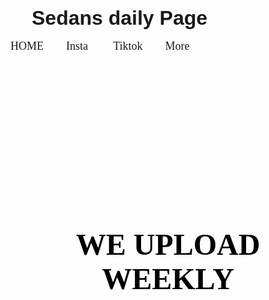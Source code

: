 <!DOCTYPE html>
<html>
<head>
<title>
Sedans life
</title>
</head>
<body background="https://assets.whichcar.com.au/image/upload/s--KOu9-_lh--/c_fill,q_auto:good/v1/archive/whichcar/2020/05/04/Misc/BMW-M5-rear.jpg">
<h3 align="center">
<font face="arial" size="6">Sedans daily Page</font>&nbsp&nbsp&nbsp&nbsp&nbsp&nbsp&nbsp&nbsp&nbsp&nbsp&nbsp&nbsp&nbsp&nbsp&nbsp&nbsp&nbsp&nbsp&nbsp&nbsp&nbsp&nbsp&nbsp&nbsp&nbsp&nbsp&nbsp&nbsp&nbsp&nbsp&nbsp&nbsp&nbsp&nbsp&nbsp&nbsp&nbsp&nbsp&nbsp&nbsp
<font face="conzel" size="4"></h3><body>
<a herf="#">HOME</a>&nbsp&nbsp&nbsp&nbsp&nbsp&nbsp&nbsp
<a herf="https://instagram.com/notabotzh?igshid=NzZlODBkYWE4Ng==" target=_self>
Insta
</a> &nbsp&nbsp&nbsp&nbsp&nbsp&nbsp&nbsp
<a herf="#">Tiktok</a>&nbsp&nbsp&nbsp&nbsp&nbsp&nbsp&nbsp
<a herf="#">More</a>&nbsp&nbsp&nbsp&nbsp&nbsp&nbsp&nbsp&nbsp

<br /><br /><br /><br /><br /><br /><br /><br /><br /><br />
<h1 align="center">
<font fac="lato" color="black" size="7">
WE UPLOAD WEEKLY
</body>
</html>
